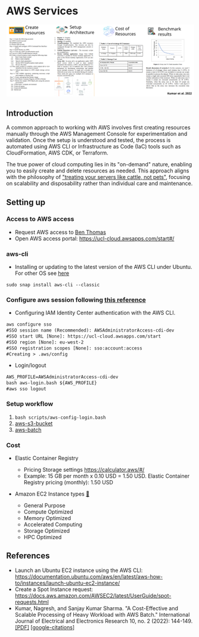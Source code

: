 # AWS Services

![alt text](aws-workflow.svg)   

## Introduction
A common approach to working with AWS involves first creating resources manually through the AWS Management Console for experimentation and validation. 
Once the setup is understood and tested, the process is automated using AWS CLI or Infrastructure as Code (IaC) tools such as CloudFormation, AWS CDK, or Terraform.

The true power of cloud computing lies in its "on-demand" nature, enabling you to easily create and delete resources as needed. 
This approach aligns with the philosophy of ["treating your servers like cattle, not pets"](https://devops.stackexchange.com/questions/653/what-is-the-definition-of-cattle-not-pets), focusing on scalability and disposability rather than individual care and maintenance.



## Setting up 

### Access to AWS access 
* Request AWS access to [Ben Thomas](https://github.com/bathomas)
* Open AWS access portal: https://ucl-cloud.awsapps.com/start#/

### aws-cli
* Installing or updating to the latest version of the AWS CLI under Ubuntu. For other OS see [here](https://docs.aws.amazon.com/cli/latest/userguide/getting-started-install.html)
```
sudo snap install aws-cli --classic
```

### Configure aws session following [this reference](https://docs.aws.amazon.com/cli/latest/userguide/cli-configure-sso.html)
* Configuring IAM Identity Center authentication with the AWS CLI.
```
aws configure sso
#SSO session name (Recommended): AWSAdministratorAccess-cdi-dev
#SSO start URL [None]: https://ucl-cloud.awsapps.com/start
#SSO region [None]: eu-west-2
#SSO registration scopes [None]: sso:account:access
#Creating > .aws/config 
```
* Login/logout
```
AWS_PROFILE=AWSAdministratorAccess-cdi-dev
bash aws-login.bash ${AWS_PROFILE}
#aws sso logout 
```

### Setup workflow
1. `bash scripts/aws-config-login.bash`
2. [aws-s3-bucket](aws-s3-bucket)
3. [aws-batch](aws-batch)

### Cost 
* Elastic Container Registry
  * Pricing Storage settings https://calculator.aws/#/
  * Example: 15 GB per month x 0.10 USD = 1.50 USD. Elastic Container Registry pricing (monthly): 1.50 USD

* Amazon EC2 Instance types [:link:](https://aws.amazon.com/ec2/instance-types/)
  * General Purpose
  * Compute Optimized
  * Memory Optimized
  * Accelerated Computing
  * Storage Optimized
  * HPC Optimized

## References
* Launch an Ubuntu EC2 instance using the AWS CLI: https://documentation.ubuntu.com/aws/en/latest/aws-how-to/instances/launch-ubuntu-ec2-instance/
* Create a Spot Instance request: https://docs.aws.amazon.com/AWSEC2/latest/UserGuide/spot-requests.html
* Kumar, Nagresh, and Sanjay Kumar Sharma. "A Cost-Effective and Scalable Processing of Heavy Workload with AWS Batch." International Journal of Electrical and Electronics Research 10, no. 2 (2022): 144-149. [[PDF]](https://ijeer.forexjournal.co.in/papers-pdf/ijeer-100216.pdf) [[google-citations]](https://scholar.google.com/scholar?hl=en&as_sdt=0%2C5&q=A+Cost-Effective+and+Scalable+Processing+of+Heavy+Workload+with+AWS+Batch++&btnG=)


